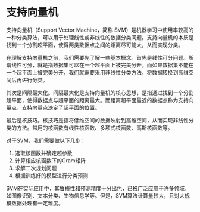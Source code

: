 # 支持向量机
支持向量机（Support Vector Machine，简称 SVM）是机器学习中使用率较高的一种分类算法，可以用于处理线性或非线性的数据分类问题。支持向量机的本质是找到一个分割超平面，使得两类数据点之间的距离尽可能大，从而实现分类。

在理解支持向量机之前，我们需要先了解一些基本概念。首先是线性可分问题。所谓线性可分，就是指数据集可以在一个超平面上被完美分开。而如果数据集不能在一个超平面上被完美分开，我们就需要采用非线性分类方法，将数据转换到高维空间后再进行分类。

其次是间隔最大化。间隔最大化是支持向量机的核心思想，是指通过找到一个分割超平面，使得数据点与超平面的距离最大。而距离超平面最近的数据点称为支持向量点，支持向量点决定了超平面的位置。

最后是核技巧。核技巧是指将低维空间的数据映射到高维空间，从而实现非线性分类的方法。常用的核函数有线性核函数、多项式核函数、高斯核函数等。

对于SVM，我们需要做以下几步：

1. 选取核函数并确定超参数
2. 计算相应核函数下的Gram矩阵
3. 求解二次规划问题
4. 根据训练好的模型进行分类预测

SVM在实际应用中，其鲁棒性和预测精度十分出色，已被广泛应用于许多领域，如图像识别、文本分类、生物信息学等。但是，SVM算法计算量较大，且对大规模数据处理有一定难度。